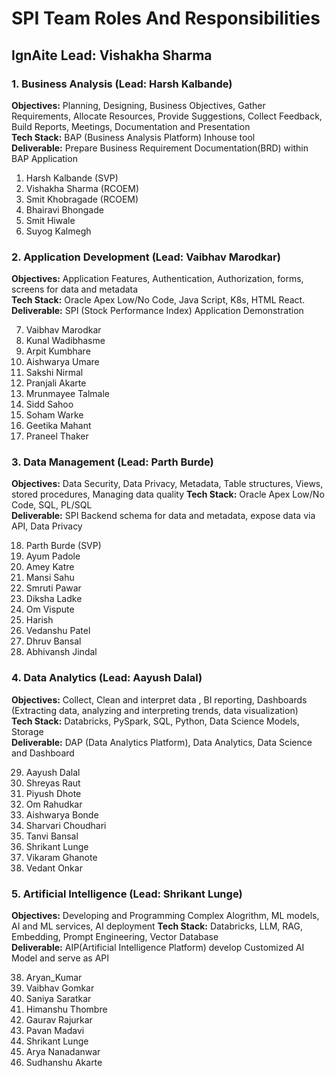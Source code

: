 # SPI Team Roles And Responsibilities
## IgnAite Lead: Vishakha Sharma

### 1. Business Analysis (Lead: Harsh Kalbande)
**Objectives:** Planning, Designing, Business Objectives, Gather Requirements, Allocate Resources, Provide Suggestions, Collect Feedback, Build Reports, Meetings, Documentation and Presentation <br>
**Tech Stack:** BAP (Business Analysis Platform) Inhouse tool <br>
**Deliverable:** Prepare Business Requirement Documentation(BRD) within BAP Application<br>

1. Harsh Kalbande (SVP)
2. Vishakha Sharma (RCOEM)
3. Smit Khobragade (RCOEM)
4. Bhairavi Bhongade
5. Smit Hiwale
6. Suyog Kalmegh

### 2. Application Development (Lead: Vaibhav Marodkar)
**Objectives:** Application Features, Authentication, Authorization, forms, screens for data and metadata<br>
**Tech Stack:** Oracle Apex Low/No Code, Java Script, K8s, HTML React.<br>
**Deliverable:** SPI (Stock Performance Index) Application Demonstration<br>

7. Vaibhav Marodkar
8. Kunal Wadibhasme
9. Arpit Kumbhare
10. Aishwarya Umare
11. Sakshi Nirmal
12. Pranjali Akarte
13. Mrunmayee Talmale
14. Sidd Sahoo
15. Soham Warke
16. Geetika Mahant
17. Praneel Thaker 

### 3. Data Management (Lead: Parth Burde)
**Objectives:** Data Security, Data Privacy, Metadata, Table structures, Views, stored procedures, Managing data quality
**Tech Stack:** Oracle Apex Low/No Code, SQL, PL/SQL<br>
**Deliverable:** SPI Backend schema for data and metadata, expose data via API, Data Privacy<br>

18. Parth Burde (SVP)
19. Ayum Padole
20. Amey Katre
21. Mansi Sahu
22. Smruti Pawar
23. Diksha Ladke
24. Om Vispute
25. Harish
26. Vedanshu Patel
27. Dhruv Bansal
28. Abhivansh Jindal

### 4. Data Analytics (Lead: Aayush Dalal)
**Objectives:** Collect, Clean and interpret data , BI reporting, Dashboards (Extracting data, analyzing and interpreting trends, data visualization)<br>
**Tech Stack:** Databricks, PySpark, SQL, Python, Data Science Models, Storage<br>
**Deliverable:** DAP (Data Analytics Platform), Data Analytics, Data Science and Dashboard<br>

29. Aayush Dalal
30. Shreyas Raut
31. Piyush Dhote
32. Om Rahudkar
33. Aishwarya Bonde
34. Sharvari Choudhari
35. Tanvi Bansal
36. Shrikant Lunge
37. Vikaram Ghanote
38. Vedant Onkar
  
### 5. Artificial Intelligence (Lead: Shrikant Lunge)
**Objectives:** Developing and Programming Complex Alogrithm, ML models, AI and ML services, AI deployment 
**Tech Stack:** Databricks, LLM, RAG, Embedding, Prompt Engineering, Vector Database<br>
**Deliverable:** AIP(Artificial Intelligence Platform) develop Customized AI Model and serve as API<br>

38. Aryan_Kumar
39. Vaibhav Gomkar
41. Saniya Saratkar
42. Himanshu Thombre
43. Gaurav Rajurkar
44. Pavan Madavi
45. Shrikant Lunge
46. Arya Nanadanwar
47. Sudhanshu Akarte 

